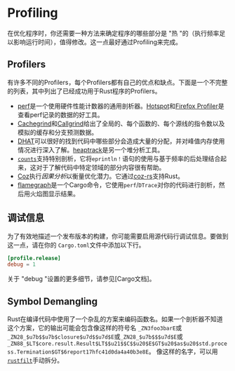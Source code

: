 # Profiling

在优化程序时，你还需要一种方法来确定程序的哪些部分是 "热 "的（执行频率足以影响运行时间），值得修改。这一点最好通过Profiling来完成。

## Profilers

有许多不同的Profilers，每个Profilers都有自己的优点和缺点。下面是一个不完整的列表，其中列出了已经成功用于Rust程序的Profilers。
- [perf]是一个使用硬件性能计数器的通用剖析器。[Hotspot]和[Firefox Profiler]是查看perf记录的数据的好工具。
- [Cachegrind]和[Callgrind]给出了全局的、每个函数的、每个源线的指令数以及模拟的缓存和分支预测数据。
- [DHAT]可以很好的找到代码中哪些部分会造成大量的分配，并对峰值内存使用情况进行深入了解。[heaptrack]是另一个堆分析工具。
- [`counts`]支持特别剖析，它将`eprintln！`语句的使用与基于频率的后处理结合起来，这对于了解代码中特定领域的部分内容很有帮助。
- [Coz]执行*因果分析*以衡量优化潜力。它通过[coz-rs]支持Rust。
- [flamegraph]是一个Cargo命令，它使用`perf`/`DTrace`对你的代码进行剖析，然后用火焰图显示结果。

[perf]: https://perf.wiki.kernel.org/index.php/Main_Page
[Hotspot]: https://github.com/KDAB/hotspot
[Firefox Profiler]: https://profiler.firefox.com/
[Cachegrind]: https://www.valgrind.org/docs/manual/cg-manual.html
[Callgrind]: https://www.valgrind.org/docs/manual/cl-manual.html
[DHAT]: https://www.valgrind.org/docs/manual/dh-manual.html
[heaptrack]: https://github.com/KDE/heaptrack
[`counts`]: https://github.com/nnethercote/counts/
[Coz]: https://github.com/plasma-umass/coz
[coz-rs]: https://github.com/plasma-umass/coz/tree/master/rust
[flamegraph]: https://github.com/flamegraph-rs/flamegraph

## 调试信息

为了有效地描述一个发布版本的构建，你可能需要启用源代码行调试信息。要做到这一点，请在你的 `Cargo.toml`文件中添加以下行。
```toml
[profile.release]
debug = 1
```
关于 "debug "设置的更多细节，请参见[Cargo文档]。

[Cargo documentation]: https://doc.rust-lang.org/cargo/reference/profiles.html#debug

## Symbol Demangling

Rust在编译代码中使用了一个杂乱的方案来编码函数名。如果一个剖析器不知道这个方案，它的输出可能会包含像这样的符号名
`_ZN3foo3barE`或`_ZN28_$u7b$$u7b$closure$u7d$$u7d$E`或`_ZN28_$u7b$$$u7d$E`或
`_ZN88_$LT$core.result.Result$LT$$u21$$C$$u20$E$GT$u20$as$u20$std.process.Termination$GT$6report17hfc41d0da4a40b3e8E`。
像这样的名字，可以用[`rustfilt`]手动拆分。

[`rustfilt`]: https://crates.io/crates/rustfilt
